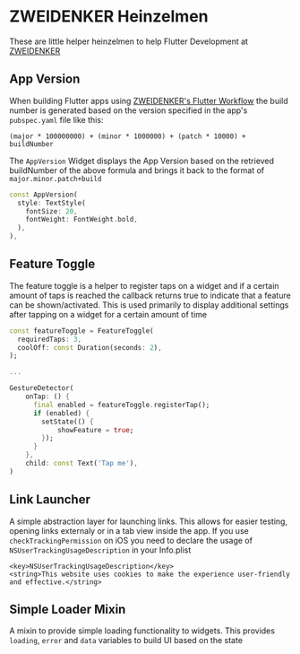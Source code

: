 # ZWEIDENKER Heinzelmen

These are little helper heinzelmen to help Flutter Development at [ZWEIDENKER](https://zweidenker.com)

## App Version

When building Flutter apps using [ZWEIDENKER's Flutter Workflow](https://github.com/zweidenker/flutter_workflows) the build number is generated based on the version specified in the app's `pubspec.yaml` file like this:
```
(major * 100000000) + (minor * 1000000) + (patch * 10000) + buildNumber
```

The `AppVersion` Widget displays the App Version based on the retrieved buildNumber of the above formula and brings it back to the format of `major.minor.patch+build`

```dart
const AppVersion(
  style: TextStyle(
    fontSize: 20,
    fontWeight: FontWeight.bold,
  ),
),
```

## Feature Toggle
The feature toggle is a helper to register taps on a widget and if a certain amount of taps is reached the callback returns true to indicate that a feature can be shown/activated. This is used primarily to display additional settings after tapping on a widget for a certain amount of time

```dart
const featureToggle = FeatureToggle(
  requiredTaps: 3,
  coolOff: const Duration(seconds: 2),
);

...

GestureDetector(
    onTap: () {
      final enabled = featureToggle.registerTap();
      if (enabled) {
        setState(() {
            showFeature = true;
        });
      }  
    },
    child: const Text('Tap me'),
)
```

## Link Launcher
A simple abstraction layer for launching links. This allows for easier testing, opening links externaly or in a tab view inside the app.
If you use `checkTrackingPermission` on iOS you need to declare the usage of `NSUserTrackingUsageDescription` in your Info.plist
```plist
<key>NSUserTrackingUsageDescription</key>
<string>This website uses cookies to make the experience user-friendly and effective.</string>
```

## Simple Loader Mixin
A mixin to provide simple loading functionality to widgets.
This provides `loading`, `error` and `data` variables to build UI based on the state
